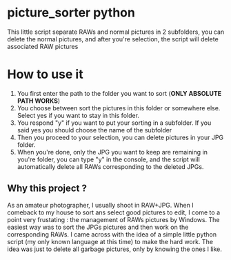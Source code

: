 # picture_sorter python
This little script separate RAWs and normal pictures in 2 subfolders, you can delete the normal pictures, and after you're selection, the script will delete associated RAW pictures


# How to use it

1. You first enter the path to the folder you want to sort (**ONLY ABSOLUTE PATH WORKS**)
2. You choose between sort the pictures in this folder or somewhere else. Select yes if you want to stay in this folder.
3. You respond "y" if you want to put your sorting in a subfolder. If you said yes you should choose the name of the subfolder
4. Then you proceed to your selection, you can delete pictures in your JPG folder. 
5. When you're done, only the JPG you want to keep are remaining in you're folder, you can type "y" in the console, and the script will automatically delete all RAWs corresponding to the deleted JPGs. 

## Why this project ?

As an amateur photographer, I usually shoot in RAW+JPG. When I comeback to my house to sort ans select good pictures to edit, I come to a point very frustating : the management of RAWs pictures by Windows. The easiest way was to sort the JPGs pictures and then work on the corresponding RAWs. I came across with the idea of a simple little python script (my only known language at this time) to make the hard work. The idea was just to delete all garbage pictures, only by knowing the ones I like.
